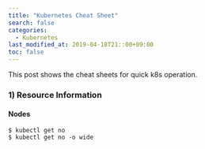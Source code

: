 ```yaml
---
title: "Kubernetes Cheat Sheet"
search: false
categories:
  - Kubernetes
last_modified_at: 2019-04-18T21::00+09:00
toc: false
---
```


This post shows the cheat sheets for quick k8s operation.

### 1) Resource Information
#### Nodes
```console
$ kubectl get no
$ kubectl get no -o wide
```

